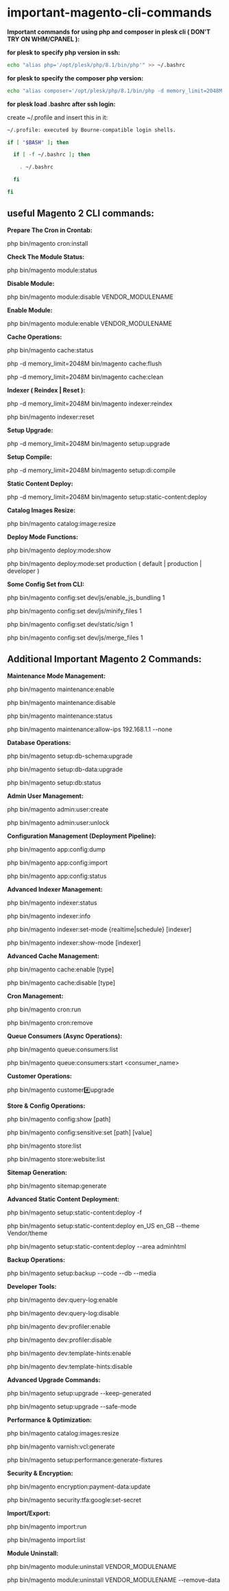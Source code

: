 
# important-magento-cli-commands

**Important commands for using php and composer in plesk cli ( DON'T TRY ON WHM/CPANEL ):**

**for plesk to specify php version in ssh:**
```bash
echo "alias php='/opt/plesk/php/8.1/bin/php'" >> ~/.bashrc
```
**for plesk to specify the composer php version:**

```bash
echo "alias composer='/opt/plesk/php/8.1/bin/php -d memory_limit=2048M /usr/lib/plesk-9.0/composer.phar'" >> ~/.bashrc
```
**for plesk load .bashrc after ssh login:**

create ~/.profile and insert this in it:
```bash
~/.profile: executed by Bourne-compatible login shells.

if [ "$BASH" ]; then

  if [ -f ~/.bashrc ]; then

    . ~/.bashrc

  fi

fi
```




## useful Magento 2 CLI commands:

**Prepare The Cron in Crontab:**

php bin/magento cron:install


**Check The Module Status:**

php bin/magento module:status


**Disable Module:**

php bin/magento module:disable VENDOR_MODULENAME


**Enable Module:**

php bin/magento module:enable VENDOR_MODULENAME


**Cache Operations:**

php bin/magento cache:status

php -d memory_limit=2048M bin/magento cache:flush

php -d memory_limit=2048M bin/magento cache:clean


**Indexer ( Reindex | Reset ):**

php -d memory_limit=2048M bin/magento indexer:reindex

php bin/magento indexer:reset


**Setup Upgrade:**

php -d memory_limit=2048M bin/magento setup:upgrade


**Setup Compile:**

php -d memory_limit=2048M bin/magento setup:di:compile


**Static Content Deploy:**

php -d memory_limit=2048M bin/magento setup:static-content:deploy


**Catalog Images Resize:**

php bin/magento catalog:image:resize


**Deploy Mode Functions:**

php bin/magento deploy:mode:show

php bin/magento deploy:mode:set production ( default | production | developer )
 

**Some Config Set from CLI:**

php bin/magento config:set dev/js/enable_js_bundling 1

php bin/magento config:set dev/js/minify_files 1

php bin/magento config:set dev/static/sign 1

php bin/magento config:set dev/js/merge_files 1


## Additional Important Magento 2 Commands:


**Maintenance Mode Management:**

php bin/magento maintenance:enable

php bin/magento maintenance:disable

php bin/magento maintenance:status

php bin/magento maintenance:allow-ips 192.168.1.1 --none


**Database Operations:**

php bin/magento setup:db-schema:upgrade

php bin/magento setup:db-data:upgrade

php bin/magento setup:db:status


**Admin User Management:**

php bin/magento admin:user:create

php bin/magento admin:user:unlock <username>


**Configuration Management (Deployment Pipeline):**

php bin/magento app:config:dump

php bin/magento app:config:import

php bin/magento app:config:status


**Advanced Indexer Management:**

php bin/magento indexer:status

php bin/magento indexer:info

php bin/magento indexer:set-mode {realtime|schedule} [indexer]

php bin/magento indexer:show-mode [indexer]


**Advanced Cache Management:**

php bin/magento cache:enable [type]

php bin/magento cache:disable [type]


**Cron Management:**

php bin/magento cron:run

php bin/magento cron:remove


**Queue Consumers (Async Operations):**

php bin/magento queue:consumers:list

php bin/magento queue:consumers:start <consumer_name>


**Customer Operations:**

php bin/magento customer:hash:upgrade


**Store & Config Operations:**

php bin/magento config:show [path]

php bin/magento config:sensitive:set [path] [value]

php bin/magento store:list

php bin/magento store:website:list


**Sitemap Generation:**

php bin/magento sitemap:generate


**Advanced Static Content Deployment:**

php bin/magento setup:static-content:deploy -f

php bin/magento setup:static-content:deploy en_US en_GB --theme Vendor/theme

php bin/magento setup:static-content:deploy --area adminhtml


**Backup Operations:**

php bin/magento setup:backup --code --db --media


**Developer Tools:**

php bin/magento dev:query-log:enable

php bin/magento dev:query-log:disable

php bin/magento dev:profiler:enable

php bin/magento dev:profiler:disable

php bin/magento dev:template-hints:enable

php bin/magento dev:template-hints:disable


**Advanced Upgrade Commands:**

php bin/magento setup:upgrade --keep-generated

php bin/magento setup:upgrade --safe-mode


**Performance & Optimization:**

php bin/magento catalog:images:resize

php bin/magento varnish:vcl:generate

php bin/magento setup:performance:generate-fixtures


**Security & Encryption:**

php bin/magento encryption:payment-data:update

php bin/magento security:tfa:google:set-secret <user> <secret>


**Import/Export:**

php bin/magento import:run

php bin/magento import:list


**Module Uninstall:**

php bin/magento module:uninstall VENDOR_MODULENAME

php bin/magento module:uninstall VENDOR_MODULENAME --remove-data
